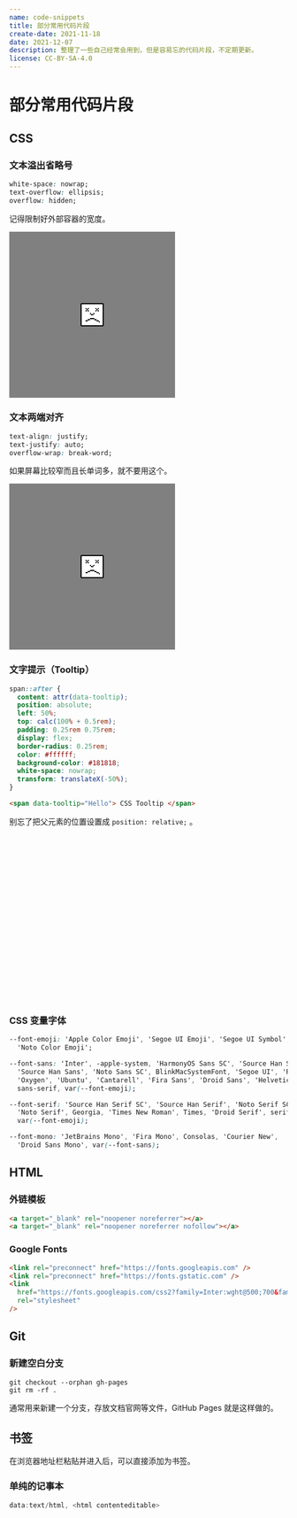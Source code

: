 ```yaml
---
name: code-snippets
title: 部分常用代码片段
create-date: 2021-11-18
date: 2021-12-07
description: 整理了一些自己经常会用到，但是容易忘的代码片段，不定期更新。
license: CC-BY-SA-4.0
---
```


# 部分常用代码片段

## CSS

### 文本溢出省略号

```css
white-space: nowrap;
text-overflow: ellipsis;
overflow: hidden;
```

记得限制好外部容器的宽度。

<iframe height="300" scrolling="no" title="单行文本溢出省略号" src="https://codepen.io/Lifeni/embed/porGyrW?default-tab=css%2Cresult&editable=true" frameborder="no" loading="lazy" allowtransparency="true" allowfullscreen="true">
  See the Pen <a href="https://codepen.io/Lifeni/pen/porGyrW">
  单行文本溢出省略号</a> by LFN (<a href="https://codepen.io/Lifeni">@Lifeni</a>)
  on <a href="https://codepen.io">CodePen</a>.
</iframe>

### 文本两端对齐

```css
text-align: justify;
text-justify: auto;
overflow-wrap: break-word;
```

如果屏幕比较窄而且长单词多，就不要用这个。

<iframe height="300" scrolling="no" title="文本两端对齐" src="https://codepen.io/Lifeni/embed/YzxBqdX?default-tab=css%2Cresult&editable=true" frameborder="no" loading="lazy" allowtransparency="true" allowfullscreen="true">
  See the Pen <a href="https://codepen.io/Lifeni/pen/YzxBqdX">
  文本两端对齐</a> by LFN (<a href="https://codepen.io/Lifeni">@Lifeni</a>)
  on <a href="https://codepen.io">CodePen</a>.
</iframe>

### 文字提示（Tooltip）

```css
span::after {
  content: attr(data-tooltip);
  position: absolute;
  left: 50%;
  top: calc(100% + 0.5rem);
  padding: 0.25rem 0.75rem;
  display: flex;
  border-radius: 0.25rem;
  color: #ffffff;
  background-color: #181818;
  white-space: nowrap;
  transform: translateX(-50%);
}
```

```html
<span data-tooltip="Hello"> CSS Tooltip </span>
```

别忘了把父元素的位置设置成 `position: relative;` 。

<iframe height="300" scrolling="no" title="文字提示（Tooltip）" src="https://codepen.io/Lifeni/embed/porGbzZ?default-tab=css%2Cresult&editable=true" frameborder="no" loading="lazy" allowtransparency="true" allowfullscreen="true">
  See the Pen <a href="https://codepen.io/Lifeni/pen/porGbzZ">
  文字提示（Tooltip）</a> by LFN (<a href="https://codepen.io/Lifeni">@Lifeni</a>)
  on <a href="https://codepen.io">CodePen</a>.
</iframe>

### CSS 变量字体

```css
--font-emoji: 'Apple Color Emoji', 'Segoe UI Emoji', 'Segoe UI Symbol',
  'Noto Color Emoji';

--font-sans: 'Inter', -apple-system, 'HarmonyOS Sans SC', 'Source Han Sans SC',
  'Source Han Sans', 'Noto Sans SC', BlinkMacSystemFont, 'Segoe UI', 'Roboto',
  'Oxygen', 'Ubuntu', 'Cantarell', 'Fira Sans', 'Droid Sans', 'Helvetica Neue',
  sans-serif, var(--font-emoji);

--font-serif: 'Source Han Serif SC', 'Source Han Serif', 'Noto Serif SC',
  'Noto Serif', Georgia, 'Times New Roman', Times, 'Droid Serif', serif,
  var(--font-emoji);

--font-mono: 'JetBrains Mono', 'Fira Mono', Consolas, 'Courier New',
  'Droid Sans Mono', var(--font-sans);
```

## HTML

### 外链模板

```html
<a target="_blank" rel="noopener noreferrer"></a>
<a target="_blank" rel="noopener noreferrer nofollow"></a>
```

### Google Fonts

```html
<link rel="preconnect" href="https://fonts.googleapis.com" />
<link rel="preconnect" href="https://fonts.gstatic.com" />
<link
  href="https://fonts.googleapis.com/css2?family=Inter:wght@500;700&family=JetBrains+Mono:wght@500;700&family=Noto+Sans+SC:wght@500;700&display=swap"
  rel="stylesheet"
/>
```

## Git

### 新建空白分支

```
git checkout --orphan gh-pages
git rm -rf .
```

通常用来新建一个分支，存放文档官网等文件，GitHub Pages 就是这样做的。

## 书签

在浏览器地址栏粘贴并进入后，可以直接添加为书签。

### 单纯的记事本

```js
data:text/html, <html contenteditable>
```
